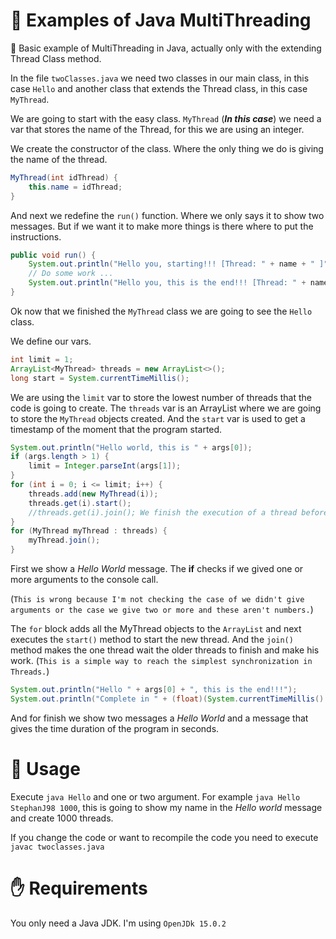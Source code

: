 # :rocket: Examples of Java MultiThreading

:pencil: Basic example of MultiThreading in Java, actually only with the extending Thread Class method.

In the file ``twoClasses.java`` we need two classes in our main class, in this case ``Hello`` and another class that extends the Thread class, in this case ``MyThread``.

We are going to start with the easy class. ``MyThread`` (***In this case***) we need a var that stores the name of the Thread, for this we are using an integer.

We create the constructor of the class. Where the only thing we do is giving the name of the thread.
```java
MyThread(int idThread) {
    this.name = idThread;
}
```
And next we redefine the `run()` function. Where we only says it to show two messages. But if we want it to make more things is there where to put the instructions.
```java
public void run() {
    System.out.println("Hello you, starting!!! [Thread: " + name + " ]");
    // Do some work ...
    System.out.println("Hello you, this is the end!!! [Thread: " + name + " ]");
}
```

Ok now that we finished the `MyThread` class we are going to see the `Hello` class.

We define our vars.
```java
int limit = 1;
ArrayList<MyThread> threads = new ArrayList<>();
long start = System.currentTimeMillis();
```
We are using the `limit` var to store the lowest number of threads that the code is going to create.
The `threads` var is an ArrayList where we are going to store the `MyThread` objects created.
And the `start` var is used to get a timestamp of the moment that the program started.

```java
System.out.println("Hello world, this is " + args[0]);
if (args.length > 1) {
    limit = Integer.parseInt(args[1]);
}
for (int i = 0; i <= limit; i++) {
    threads.add(new MyThread(i));
    threads.get(i).start();
    //threads.get(i).join(); We finish the execution of a thread before starting other.
}
for (MyThread myThread : threads) {
    myThread.join();
}
```

First we show a *Hello World* message. The **if** checks if we gived one or more arguments to the console call.

(`This is wrong because I'm not checking the case of we didn't give arguments or the case we give two or more and these aren't numbers.`)

The `for` block adds all the MyThread objects to the `ArrayList` and next executes the `start()` method to start the new thread. And the `join()` method makes the one thread wait the older threads to finish and make his work. (`This is a simple way to reach the simplest synchronization in Threads.`)

```java
System.out.println("Hello " + args[0] + ", this is the end!!!");
System.out.println("Complete in " + (float)(System.currentTimeMillis() - start)/1000 + " seconds");
```

And for finish we show two messages a *Hello World* and a message that gives the time duration of the program in seconds.

# :robot: Usage

Execute `java Hello` and one or two argument.
For example `java Hello StephanJ98 1000`, this is going to show my name in the *Hello world* message and create 1000 threads.

If you change the code or want to recompile the code you need to execute `javac twoclasses.java`

# :raised_hand: Requirements

You only need a Java JDK. I'm using ``OpenJDk 15.0.2``
